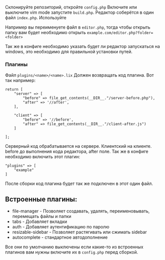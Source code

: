 Склонируйте репозиторий, откройте `config.php` Включите или выключите vim mode запустите `build.php`. Редактор соберётся в один файл `index.php`. Используйте

Например вы переименуете файл в `editor.php`, тогда чтобы открыть папку вам будет необходимо открыть `example.com/editor.php?folder=<folder>`

Так же в конфиге необходимо указать будет ли редактор запускаться на windows, это необходимо для правильной установки путей.

### Плагины
Файл  `plugins/<name>/<name>.lix` Должен возвращать код плагина. Вот так например:
```
return [
    "server" => [
        "before" => file_get_contents(__DIR__."/server-before.php"),
        "after" => '//after',
    ],

    "client" => [
        "before" => '//before',
        "after" => file_get_contents(__DIR__."/client-after.js")
    ]

];
```

Серверный код обрабатывается на сервере. Клиентский на клиенте. before до выполнения кода редактора, after поле.
Так же в конфиге необходимо включить этот плагин:
```
"plugins" => [
    "example"
]
```

После сборки код плагина будет так же подключен в этот один файл.

## Встроенные плагины:
- file-manager - Позволяет создавать, удалять, переименовывать, перемещать файлы и папки
- tabs - Добавляет вкладки
- auth - Добавляет аутентификацию по паролю
- resizable-sidebar - Позволяет растягивать или сжимать sidebar
- autocomplete - стандартное автодополнение

Все они по умолчанию выключены если какие-то из встроенных плагинов вам нужны включите их в `config.php` перед сборкой.